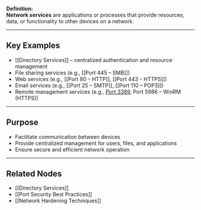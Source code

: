 **Definition:**  
**Network services** are applications or processes that provide resources, data, or functionality to other devices on a network.

---

## **Key Examples**
- [[Directory Services]] – centralized authentication and resource management  
- File sharing services (e.g., [[Port 445 – SMB]])  
- Web services (e.g., [[Port 80 – HTTP]], [[Port 443 – HTTPS]])  
- Email services (e.g., [[Port 25 – SMTP]], [[Port 110 – POP3]])  
- Remote management services (e.g., [Port 3389](https://www.cbtnuggets.com/common-ports/what-is-port-3389), Port 5986 – WinRM (HTTPS))  

---

## **Purpose**
- Facilitate communication between devices  
- Provide centralized management for users, files, and applications  
- Ensure secure and efficient network operation  

---

## **Related Nodes**
- [[Directory Services]]  
- [[Port Security Best Practices]]  
- [[Network Hardening Techniques]]  